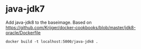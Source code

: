 java-jdk7
================

Add java-jdk8 to the baseimage. Based on https://github.com/Krijger/docker-cookbooks/blob/master/jdk8-oracle/Dockerfile

	docker build -t localhost:5000/java-jdk8 .
